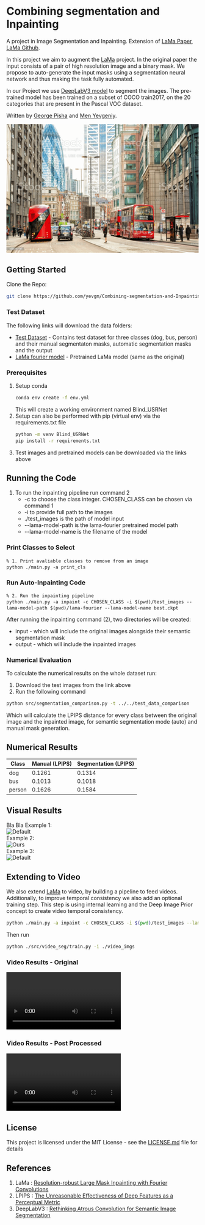 # Combining segmentation and Inpainting

A project in Image Segmentation and Inpainting.
Extension of [LaMa Paper](https://arxiv.org/pdf/2109.07161.pdf), [LaMa Github](https://github.com/saic-mdal/lama).


In this project we aim to augment the [LaMa](https://arxiv.org/pdf/2109.07161.pdf) project. In the original paper the input consists of a pair of high resolution image and a binary mask. We propose to auto-generate the input masks using a segmentation neural network and thus making the task fully automated.

In our Project we use [DeepLabV3 model](https://pytorch.org/hub/pytorch_vision_deeplabv3_resnet101/) to segment the images. The pre-trained model has been trained on a subset of COCO train2017, on the 20 categories that are present in the Pascal VOC dataset.

Written by [George Pisha](https://github.com/geopi1) and [Men Yevgeniy](https://github.com/yevgm).

![Default](./examples/example.gif)
## Getting Started

Clone the Repo:  
```bash
git clone https://github.com/yevgm/Combining-segmentation-and-Inpainting
```

### Test Dataset

The following links will download the data folders:
* [Test Dataset](https://technionmail-my.sharepoint.com/:f:/g/personal/yevgenimen_campus_technion_ac_il/EgcLsH8iZFZMpYWK3NuHdboB0ozBGOxYRrjRbgaljAfeng?e=E9clb7) - Contains test dataset for three classes (dog, bus, person) and their manual segmentaton masks, automatic segmentation masks and the output
* [LaMa fourier model](https://technionmail-my.sharepoint.com/:f:/r/personal/yevgenimen_campus_technion_ac_il/Documents/lama-fourier?csf=1&web=1&e=Y5RFtg) - Pretrained LaMa model (same as the original)

### Prerequisites

1. Setup conda 
    ```bash
    conda env create -f env.yml
    ```
    This will create a working environment named Blind_USRNet
2. Setup can also be performed with pip (virtual env) via the requirements.txt file 
    ```bash
    python -m venv Blind_USRNet
    pip install -r requirements.txt
    ```
3. Test images and pretrained models can be downloaded via the links above

## Running the Code
1. To run the inpainting pipeline run command 2
     * -c to choose the class integer. CHOSEN_CLASS can be chosen via command 1
     * -i to provide full path to the images
     * ./test_images is the path of model input
     * --lama-model-path is the lama-fourier pretrained model path
     * --lama-model-name is the filename of the model
### Print Classes to Select
  ```
  % 1. Print avaliable classes to remove from an image
  python ./main.py -a print_cls
  ```
### Run Auto-Inpainting Code
  ```
  % 2. Run the inpainting pipeline
  python ./main.py -a inpaint -c CHOSEN_CLASS -i $(pwd)/test_images --lama-model-path $(pwd)/lama-fourier --lama-model-name best.ckpt
  ```
  
After running the inpainting command (2), two directories will be created:
* input - which will include the original images alongside their semantic segmentation mask
* output - which will include the inpainted images


### Numerical Evaluation
To calculate the numerical results on the whole dataset run:
1. Download the test images from the link above
2. Run the following command
```bash
python src/segmentation_comparison.py -t ../../test_data_comparison
```
Which will calculate the LPIPS distance for every class between the original image and the inpainted image, for semantic segmentation mode (auto) and manual mask generation.

## Numerical Results
| Class        | Manual (LPIPS)        | Segmentation (LPIPS) |
| ------------- | -------------- | -------------------- | 
| dog          | 0.1261      | 0.1314     |
| bus          | 0.1013      | 0.1018     |
| person          | 0.1626      | 0.1584     |


## Visual Results
Bla Bla
Example 1:   
![Default](./results/Picture1.png)  
Example 2:  
![Ours](./results/Picture2.png)  
Example 3:  
![Default](./results/Picture3.png)

## Extending to Video
We also extend [LaMa](https://github.com/saic-mdal/lama) to video, by building a pipeline to feed videos.
Additionally, to improve temporal consistency we also add an optional training step.
This step is using internal learning and the Deep Image Prior concept to create video temporal consistency.
```bash
python ./main.py -a inpaint -c CHOSEN_CLASS -i $(pwd)/test_images --lama-model-path $(pwd)/lama-fourier --lama-model-name best.ckpt
```

Then run
```bash
python ./src/video_seg/train.py -i ./video_imgs 
```

### Video Results - Original
![LaMa](./results/input_vid.mp4)
### Video Results - Post Processed
![Ours](./results/processed_vid.mp4)


## License

This project is licensed under the MIT License - see the [LICENSE.md](LICENSE.md) file for details

## References
1. LaMa : [Resolution-robust Large Mask Inpainting with Fourier Convolutions](https://arxiv.org/pdf/2109.07161.pdf) 
2. LPIPS : [The Unreasonable Effectiveness of Deep Features as a Perceptual Metric](https://arxiv.org/pdf/1801.03924.pdf)
3. DeepLabV3 : [Rethinking Atrous Convolution for Semantic Image Segmentation](https://arxiv.org/pdf/1706.05587.pdf)
